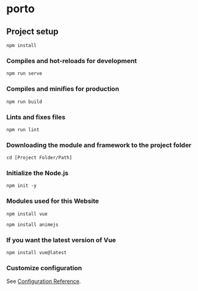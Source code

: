 # porto

## Project setup
```
npm install
```

### Compiles and hot-reloads for development
```
npm run serve
```

### Compiles and minifies for production
```
npm run build
```

### Lints and fixes files
```
npm run lint
```

### Downloading the module and framework to the project folder
```
cd [Project Folder/Path]
```

### Initialize the Node.js 
```
npm init -y
```

### Modules used for this Website 
```
npm install vue
```
```
npm install animejs
```
### If you want the latest version of Vue
```
npm install vue@latest
```


### Customize configuration
See [Configuration Reference](https://cli.vuejs.org/config/).
